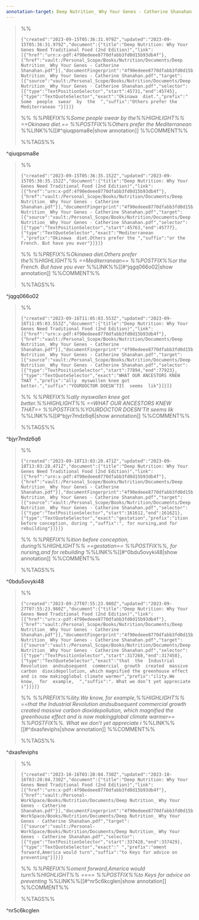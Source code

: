 ```yaml
---
annotation-target: Deep Nutrition_ Why Your Genes - Catherine Shanahan.pdf
---
```



>%%
>```annotation-json
>{"created":"2023-09-15T05:36:31.979Z","updated":"2023-09-15T05:36:31.979Z","document":{"title":"Deep Nutrition: Why Your Genes Need Traditional Food (2nd Edition)","link":[{"href":"urn:x-pdf:4f90edeee8770dfabb3fd0d15b93db4f"},{"href":"vault:/Personal_Scope/Books/Nutrition/Documents/Deep Nutrition_ Why Your Genes - Catherine Shanahan.pdf"}],"documentFingerprint":"4f90edeee8770dfabb3fd0d15b93db4f"},"uri":"vault:/Personal_Scope/Books/Nutrition/Documents/Deep Nutrition_ Why Your Genes - Catherine Shanahan.pdf","target":[{"source":"vault:/Personal_Scope/Books/Nutrition/Documents/Deep Nutrition_ Why Your Genes - Catherine Shanahan.pdf","selector":[{"type":"TextPositionSelector","start":45731,"end":45745},{"type":"TextQuoteSelector","exact":"Okinawa  diet.","prefix":"  Some  people  swear  by  the  ","suffix":"Others prefer the Mediterranean "}]}]}
>```
>%%
>*%%PREFIX%%Some  people  swear  by  the%%HIGHLIGHT%% ==Okinawa  diet.== %%POSTFIX%%Others prefer the Mediterranean*
>%%LINK%%[[#^qiuqpsma8e|show annotation]]
>%%COMMENT%%
>
>%%TAGS%%
>
^qiuqpsma8e

>%%
>```annotation-json
>{"created":"2023-09-15T05:36:35.152Z","updated":"2023-09-15T05:36:35.152Z","document":{"title":"Deep Nutrition: Why Your Genes Need Traditional Food (2nd Edition)","link":[{"href":"urn:x-pdf:4f90edeee8770dfabb3fd0d15b93db4f"},{"href":"vault:/Personal_Scope/Books/Nutrition/Documents/Deep Nutrition_ Why Your Genes - Catherine Shanahan.pdf"}],"documentFingerprint":"4f90edeee8770dfabb3fd0d15b93db4f"},"uri":"vault:/Personal_Scope/Books/Nutrition/Documents/Deep Nutrition_ Why Your Genes - Catherine Shanahan.pdf","target":[{"source":"vault:/Personal_Scope/Books/Nutrition/Documents/Deep Nutrition_ Why Your Genes - Catherine Shanahan.pdf","selector":[{"type":"TextPositionSelector","start":45763,"end":45777},{"type":"TextQuoteSelector","exact":"Mediterranean ","prefix":"Okinawa  diet.Others prefer the ","suffix":"or the French. But have you ever"}]}]}
>```
>%%
>*%%PREFIX%%Okinawa  diet.Others prefer the%%HIGHLIGHT%% ==Mediterranean== %%POSTFIX%%or the French. But have you ever*
>%%LINK%%[[#^jqgq066o02|show annotation]]
>%%COMMENT%%
>
>%%TAGS%%
>
^jqgq066o02


>%%
>```annotation-json
>{"created":"2023-09-16T11:05:03.553Z","updated":"2023-09-16T11:05:03.553Z","document":{"title":"Deep Nutrition: Why Your Genes Need Traditional Food (2nd Edition)","link":[{"href":"urn:x-pdf:4f90edeee8770dfabb3fd0d15b93db4f"},{"href":"vault:/Personal_Scope/Books/Nutrition/Documents/Deep Nutrition_ Why Your Genes - Catherine Shanahan.pdf"}],"documentFingerprint":"4f90edeee8770dfabb3fd0d15b93db4f"},"uri":"vault:/Personal_Scope/Books/Nutrition/Documents/Deep Nutrition_ Why Your Genes - Catherine Shanahan.pdf","target":[{"source":"vault:/Personal_Scope/Books/Nutrition/Documents/Deep Nutrition_ Why Your Genes - Catherine Shanahan.pdf","selector":[{"type":"TextPositionSelector","start":77894,"end":77923},{"type":"TextQuoteSelector","exact":"WHAT OUR ANCESTORS KNEW THAT ","prefix":"ally  myswollen knee got better.","suffix":"YOURDOCTOR DOESN’TIt  seems  lik"}]}]}
>```
>%%
>*%%PREFIX%%ally  myswollen knee got better.%%HIGHLIGHT%% ==WHAT OUR ANCESTORS KNEW THAT== %%POSTFIX%%YOURDOCTOR DOESN’TIt  seems  lik*
>%%LINK%%[[#^bjyr7mdz6q6|show annotation]]
>%%COMMENT%%
>
>%%TAGS%%
>
^bjyr7mdz6q6


>%%
>```annotation-json
>{"created":"2023-09-18T13:03:28.471Z","updated":"2023-09-18T13:03:28.471Z","document":{"title":"Deep Nutrition: Why Your Genes Need Traditional Food (2nd Edition)","link":[{"href":"urn:x-pdf:4f90edeee8770dfabb3fd0d15b93db4f"},{"href":"vault:/Personal_Scope/Books/Nutrition/Documents/Deep Nutrition_ Why Your Genes - Catherine Shanahan.pdf"}],"documentFingerprint":"4f90edeee8770dfabb3fd0d15b93db4f"},"uri":"vault:/Personal_Scope/Books/Nutrition/Documents/Deep Nutrition_ Why Your Genes - Catherine Shanahan.pdf","target":[{"source":"vault:/Personal_Scope/Books/Nutrition/Documents/Deep Nutrition_ Why Your Genes - Catherine Shanahan.pdf","selector":[{"type":"TextPositionSelector","start":161612,"end":161621},{"type":"TextQuoteSelector","exact":"gestation","prefix":"ition before conception, during ","suffix":", for nursing,and for rebuilding"}]}]}
>```
>%%
>*%%PREFIX%%ition before conception, during%%HIGHLIGHT%% ==gestation== %%POSTFIX%%, for nursing,and for rebuilding*
>%%LINK%%[[#^0bdu5ovyki48|show annotation]]
>%%COMMENT%%
>
>%%TAGS%%
>
^0bdu5ovyki48


>%%
>```annotation-json
>{"created":"2023-09-27T07:55:23.980Z","updated":"2023-09-27T07:55:23.980Z","document":{"title":"Deep Nutrition: Why Your Genes Need Traditional Food (2nd Edition)","link":[{"href":"urn:x-pdf:4f90edeee8770dfabb3fd0d15b93db4f"},{"href":"vault:/Personal_Scope/Books/Nutrition/Documents/Deep Nutrition_ Why Your Genes - Catherine Shanahan.pdf"}],"documentFingerprint":"4f90edeee8770dfabb3fd0d15b93db4f"},"uri":"vault:/Personal_Scope/Books/Nutrition/Documents/Deep Nutrition_ Why Your Genes - Catherine Shanahan.pdf","target":[{"source":"vault:/Personal_Scope/Books/Nutrition/Documents/Deep Nutrition_ Why Your Genes - Catherine Shanahan.pdf","selector":[{"type":"TextPositionSelector","start":317268,"end":317458},{"type":"TextQuoteSelector","exact":"that  the  Industrial  Revolution  andsubsequent  commercial  growth  created  massive  carbon  dioxidepollution, which magnified the greenhouse effect and is now makingglobal climate warmer","prefix":"ility.We  know,  for  example,  ","suffix":". What we don’t yet appreciate i"}]}]}
>```
>%%
>*%%PREFIX%%ility.We  know,  for  example,%%HIGHLIGHT%% ==that  the  Industrial  Revolution  andsubsequent  commercial  growth  created  massive  carbon  dioxidepollution, which magnified the greenhouse effect and is now makingglobal climate warmer== %%POSTFIX%%. What we don’t yet appreciate i*
>%%LINK%%[[#^dxasfeviphs|show annotation]]
>%%COMMENT%%
>
>%%TAGS%%
>
^dxasfeviphs


>%%
>```annotation-json
>{"created":"2023-10-16T03:20:04.730Z","updated":"2023-10-16T03:20:04.730Z","document":{"title":"Deep Nutrition: Why Your Genes Need Traditional Food (2nd Edition)","link":[{"href":"urn:x-pdf:4f90edeee8770dfabb3fd0d15b93db4f"},{"href":"vault:/Personal-WorkSpace/Books/Nutrition/Documents/Deep Nutrition_ Why Your Genes - Catherine Shanahan.pdf"}],"documentFingerprint":"4f90edeee8770dfabb3fd0d15b93db4f"},"uri":"vault:/Personal-WorkSpace/Books/Nutrition/Documents/Deep Nutrition_ Why Your Genes - Catherine Shanahan.pdf","target":[{"source":"vault:/Personal-WorkSpace/Books/Nutrition/Documents/Deep Nutrition_ Why Your Genes - Catherine Shanahan.pdf","selector":[{"type":"TextPositionSelector","start":337428,"end":337429},{"type":"TextQuoteSelector","exact":" ","prefix":"oment forward,America would turn","suffix":"to Keys for advice on preventing"}]}]}
>```
>%%
>*%%PREFIX%%oment forward,America would turn%%HIGHLIGHT%% ==== %%POSTFIX%%to Keys for advice on preventing*
>%%LINK%%[[#^nr5c6kcglen|show annotation]]
>%%COMMENT%%
>
>%%TAGS%%
>
^nr5c6kcglen
